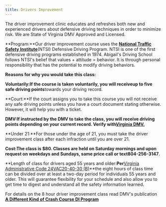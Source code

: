 ```yaml
---
title: Drivers Improvement
---
```

The driver improvement clinic educates and refreshes both new and experienced drivers about defensive driving techniques in order to minimize risk. We are State of Virginia DMV Approved and Licensed.

**Program:**Our driver improvement course uses the **[National Traffic Safety Institute](https://ntsi.com/about-ntsi/)**(NTSI) Defensive Driving Program. NTSI is one of the first defensive driving programs established in 1974. Abigail's Driving School follows NTSI's belief that values + attitude = behavior. It is through personal responsibility that has the potential to modify driving behaviors.

**Reasons for why you would take this class:**

**Voluntarily:**If the course is taken voluntarily, you will receive**up to five safe driving points**towards your driving record.

**Court:**If the court assigns you to take this course you will not receive any safe driving points unless you have a court document stating otherwise. However, it will help you with a ticket.

**DMV:**If instructed by the DMV to take the class, you will receive driving points depending on your current record. Verify with**[Virginia DMV.](https://www.dmv.virginia.gov/#/)**

**Under 21:**For those under the age of 21, you must take the driver improvement class after each infraction until you are over 21.

**Cost:**The class is $80. Classes are held on Saturday mornings and upon request on weekdays and Sundays, same price call or text**804-256-3147**.

**Length of class for drivers aged 55 years and older:**Per**[Virginia Administrative Code 24VAC20-40-30 (B)](http://law.lis.virginia.gov/admincode/title24/agency20/chapter40/section30/)**the eight hours of class time can be divided over at least a two-day period for individuals 55 years and older. This will guarantee flexibility for your schedule and also allow you to get time to digest and understand all the safety information learned.

For details on the 8 hour driver improvement class read DMV's publication **[A Different Kind of Crash Course DI Program](http://www.dmv.state.va.us/webdoc/pdf/dmv114.pdf)**
